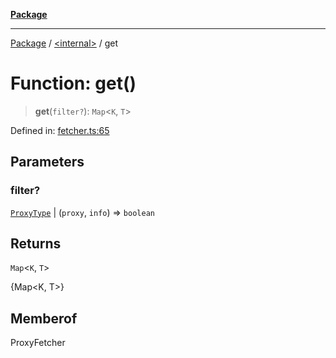 [**Package**](../../README.md)

***

[Package](../../globals.md) / [\<internal\>](../README.md) / get

# Function: get()

> **get**(`filter?`): `Map`\<`K`, `T`\>

Defined in: [fetcher.ts:65](https://github.com/AlexXanderGrib/proxy-master/blob/d9889b922817ac03c7a235b832a590a4ef34fb55/src/fetcher.ts#L65)

## Parameters

### filter?

[`ProxyType`](../../type-aliases/ProxyType.md) | (`proxy`, `info`) => `boolean`

## Returns

`Map`\<`K`, `T`\>

{Map<K, T>}

## Memberof

ProxyFetcher

